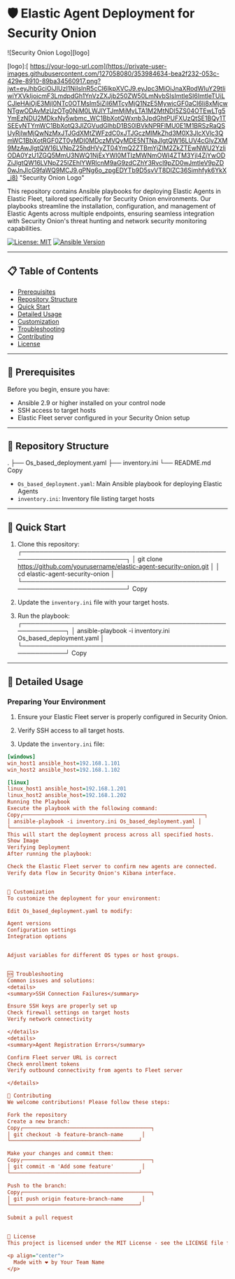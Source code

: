 # 🛡️ Elastic Agent Deployment for Security Onion

![Security Onion Logo][logo]

[logo]:[ https://your-logo-url.com](https://private-user-images.githubusercontent.com/127058080/353984634-bea2f232-053c-429e-8910-89ba34560917.png?jwt=eyJhbGciOiJIUzI1NiIsInR5cCI6IkpXVCJ9.eyJpc3MiOiJnaXRodWIuY29tIiwiYXVkIjoicmF3LmdpdGh1YnVzZXJjb250ZW50LmNvbSIsImtleSI6ImtleTUiLCJleHAiOjE3MjI0NTc0OTMsIm5iZiI6MTcyMjQ1NzE5MywicGF0aCI6Ii8xMjcwNTgwODAvMzUzOTg0NjM0LWJlYTJmMjMyLTA1M2MtNDI5ZS04OTEwLTg5YmEzNDU2MDkxNy5wbmc_WC1BbXotQWxnb3JpdGhtPUFXUzQtSE1BQy1TSEEyNTYmWC1BbXotQ3JlZGVudGlhbD1BS0lBVkNPRFlMU0E1M1BRSzRaQSUyRjIwMjQwNzMxJTJGdXMtZWFzdC0xJTJGczMlMkZhd3M0X3JlcXVlc3QmWC1BbXotRGF0ZT0yMDI0MDczMVQyMDE5NTNaJlgtQW16LUV4cGlyZXM9MzAwJlgtQW16LVNpZ25hdHVyZT04YmQ2ZTBmYjZlM2ZkZTEwNWU2YzliODA0YzU1ZGQ5MmU3NWQ1NjExYWI0MTIzMWNmOWI4ZTM3YjI4ZjYwODZiJlgtQW16LVNpZ25lZEhlYWRlcnM9aG9zdCZhY3Rvcl9pZD0wJmtleV9pZD0wJnJlcG9faWQ9MCJ9.gPNg6o_zpgEDYTb9D5svVT8DlZC36Simhfyk6YkX_i8) "Security Onion Logo"

This repository contains Ansible playbooks for deploying Elastic Agents in Elastic Fleet, tailored specifically for Security Onion environments. Our playbooks streamline the installation, configuration, and management of Elastic Agents across multiple endpoints, ensuring seamless integration with Security Onion's threat hunting and network security monitoring capabilities.

[![License: MIT](https://img.shields.io/badge/License-MIT-yellow.svg)](https://opensource.org/licenses/MIT)
[![Ansible Version](https://img.shields.io/badge/Ansible-2.9+-green.svg)](https://www.ansible.com/)

---

## 📋 Table of Contents

- [Prerequisites](#prerequisites)
- [Repository Structure](#repository-structure)
- [Quick Start](#quick-start)
- [Detailed Usage](#detailed-usage)
- [Customization](#customization)
- [Troubleshooting](#troubleshooting)
- [Contributing](#contributing)
- [License](#license)

---

## 🔧 Prerequisites

Before you begin, ensure you have:

- Ansible 2.9 or higher installed on your control node
- SSH access to target hosts
- Elastic Fleet server configured in your Security Onion setup

---

## 📁 Repository Structure
.
├── Os_based_deployment.yaml
├── inventory.ini
└── README.md
Copy
- `Os_based_deployment.yaml`: Main Ansible playbook for deploying Elastic Agents
- `inventory.ini`: Inventory file listing target hosts

---

## 🚀 Quick Start

1. Clone this repository:
┌────────────────────────────────────────────────────────────────────────┐
│ git clone https://github.com/yourusername/elastic-agent-security-onion.git │
│ cd elastic-agent-security-onion                                        │
└────────────────────────────────────────────────────────────────────────┘
Copy
2. Update the `inventory.ini` file with your target hosts.

3. Run the playbook:
┌──────────────────────────────────────────────────────────┐
│ ansible-playbook -i inventory.ini Os_based_deployment.yaml │
└──────────────────────────────────────────────────────────┘
Copy
---

## 📘 Detailed Usage

### Preparing Your Environment

1. Ensure your Elastic Fleet server is properly configured in Security Onion.

2. Verify SSH access to all target hosts.

3. Update the `inventory.ini` file:
```ini
[windows]
win_host1 ansible_host=192.168.1.101
win_host2 ansible_host=192.168.1.102

[linux]
linux_host1 ansible_host=192.168.1.201
linux_host2 ansible_host=192.168.1.202
Running the Playbook
Execute the playbook with the following command:
Copy┌──────────────────────────────────────────────────────────┐
│ ansible-playbook -i inventory.ini Os_based_deployment.yaml │
└──────────────────────────────────────────────────────────┘
This will start the deployment process across all specified hosts.
Show Image
Verifying Deployment
After running the playbook:

Check the Elastic Fleet server to confirm new agents are connected.
Verify data flow in Security Onion's Kibana interface.


🔧 Customization
To customize the deployment for your environment:

Edit Os_based_deployment.yaml to modify:

Agent versions
Configuration settings
Integration options


Adjust variables for different OS types or host groups.


🆘 Troubleshooting
Common issues and solutions:
<details>
<summary>SSH Connection Failures</summary>

Ensure SSH keys are properly set up
Check firewall settings on target hosts
Verify network connectivity

</details>
<details>
<summary>Agent Registration Errors</summary>

Confirm Fleet server URL is correct
Check enrollment tokens
Verify outbound connectivity from agents to Fleet server

</details>

🤝 Contributing
We welcome contributions! Please follow these steps:

Fork the repository
Create a new branch:
Copy┌─────────────────────────────────────────┐
│ git checkout -b feature-branch-name      │
└─────────────────────────────────────────┘

Make your changes and commit them:
Copy┌─────────────────────────────────────────┐
│ git commit -m 'Add some feature'         │
└─────────────────────────────────────────┘

Push to the branch:
Copy┌─────────────────────────────────────────┐
│ git push origin feature-branch-name      │
└─────────────────────────────────────────┘

Submit a pull request


📄 License
This project is licensed under the MIT License - see the LICENSE file for details.

<p align="center">
  Made with ❤️ by Your Team Name
</p>
```
